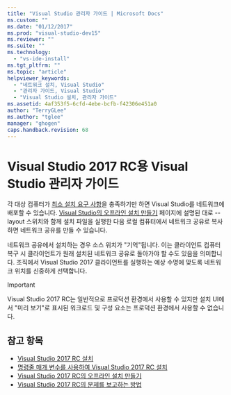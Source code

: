 ```yaml
---
title: "Visual Studio 관리자 가이드 | Microsoft Docs"
ms.custom: ""
ms.date: "01/12/2017"
ms.prod: "visual-studio-dev15"
ms.reviewer: ""
ms.suite: ""
ms.technology: 
  - "vs-ide-install"
ms.tgt_pltfrm: ""
ms.topic: "article"
helpviewer_keywords: 
  - "네트워크 설치, Visual Studio"
  - "관리자 가이드, Visual Studio"
  - "Visual Studio 설치, 관리자 가이드"
ms.assetid: 4af353f5-6cfd-4ebe-bcfb-f42306e451a0
author: "TerryGLee"
ms.author: "tglee"
manager: "ghogen"
caps.handback.revision: 68
---
```

# <a name="visual-studio-administrator-guide-for-visual-studio-2017-rc"></a>Visual Studio 2017 RC용 Visual Studio 관리자 가이드

각 대상 컴퓨터가 [최소 설치 요구 사항](https://www.visualstudio.com/en-us/productinfo/vs2017-system-requirements-vs)을 충족하기만 하면 Visual Studio를 네트워크에 배포할 수 있습니다. [Visual Studio의 오프라인 설치 만들기](create-an-offline-installation-of-visual-studio.md) 페이지에 설명된 대로 --layout 스위치와 함께 설치 파일을 실행한 다음 로컬 컴퓨터에서 네트워크 공유로 복사하면 네트워크 공유를 만들 수 있습니다.   

 네트워크 공유에서 설치하는 경우 소스 위치가 "기억"됩니다. 이는 클라이언트 컴퓨터 복구 시 클라이언트가 원래 설치된 네트워크 공유로 돌아가야 할 수도 있음을 의미합니다. 조직에서 Visual Studio 2017 클라이언트를 실행하는 예상 수명에 맞도록 네트워크 위치를 신중하게 선택합니다.  

 > [!IMPORTANT]
 > Visual Studio 2017 RC는 일반적으로 프로덕션 환경에서 사용할 수 있지만 설치 UI에서 "미리 보기"로 표시된 워크로드 및 구성 요소는 프로덕션 환경에서 사용할 수 없습니다.

## <a name="see-also"></a>참고 항목
* [Visual Studio 2017 RC 설치](install-visual-studio.md)
* [명령줄 매개 변수를 사용하여 Visual Studio 2017 RC 설치](use-command-line-parameters-to-install-visual-studio.md)
* [Visual Studio 2017 RC의 오프라인 설치 만들기](create-an-offline-installation-of-visual-studio.md)
* [Visual Studio 2017 RC의 문제를 보고하는 방법](../ide/how-to-report-a-problem-with-visual-studio-2017.md)



<!--HONumber=Feb17_HO4-->


